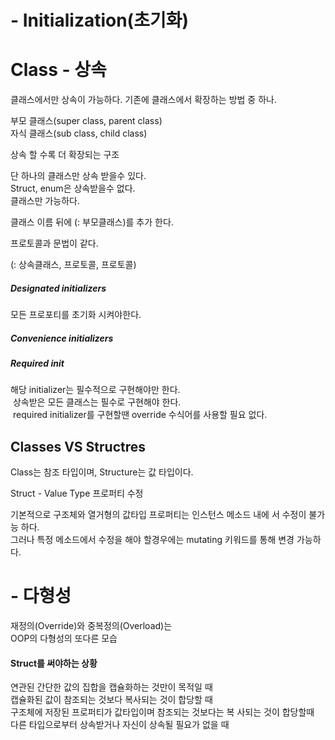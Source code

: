 # - Initialization(초기화)

# Class - 상속

클래스에서만 상속이 가능하다.
기존에 클래스에서 확장하는 방법 중 하나.

부모 클래스(super class, parent class)<br>
자식 클래스(sub class, child class)<br>

상속 할 수록 더 확장되는 구조<br>

단 하나의 클래스만 상속 받을수 있다.<br>
Struct, enum은 상속받을수 없다.<br>
클래스만 가능하다.<br>

클래스 이름 뒤에 (: 부모클래스)를 추가 한다.<br>

프로토콜과 문법이 같다.<br>

(: 상속클래스, 프로토콜, 프로토콜)<br>

##### Designated initializers<br>

모든 프로포티를 초기화 시켜야한다.

##### Convenience initializers<br>


##### Required init<br>

해당 initializer는 필수적으로 구현해야만 한다.<br> 상속받은 모든 클래스는 필수로 구현해야 한다.<br> required initializer를 구현할땐 override 수식어를 사용할 필요 없다.<br> 

## Classes VS Structres<br>

Class는 참조 타입이며, Structure는 값 타입이다. <br>

Struct - Value Type 프로퍼티 수정

기본적으로 구조체와 열거형의 값타입 프로퍼티는 인스턴스 메소드 내에 서 수정이 불가능 하다.<br>
그러나 특정 메소드에서 수정을 해야 할경우에는 mutating 키워드를 통해 변경 가능하다.<br>

# - 다형성

재정의(Override)와 중복정의(Overload)는<br>
OOP의 다형성의 또다른 모습


#### Struct를 써야하는 상황

연관된 간단한 값의 집합을 캡슐화하는 것만이 목적일 때 <br>
캡슐화된 값이 참조되는 것보다 복사되는 것이 합당할 때 <br>
구조체에 저장된 프로퍼티가 값타입이며 참조되는 것보다는 복 사되는 것이 합당할때<br>
다른 타입으로부터 상속받거나 자신이 상속될 필요가 없을 때 <br>


